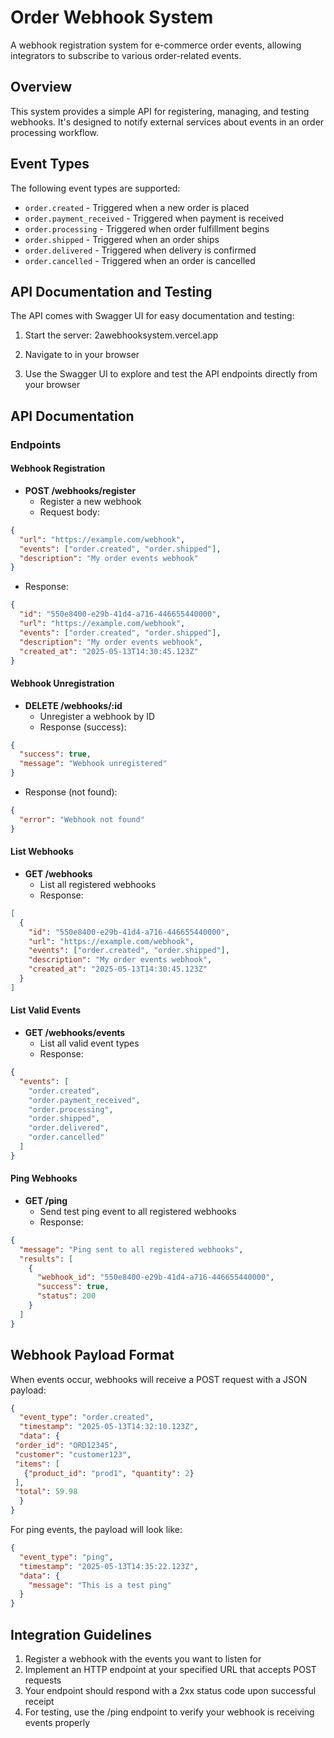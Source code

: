 # Order Webhook System

A webhook registration system for e-commerce order events, allowing integrators to subscribe to various order-related events.

## Overview

This system provides a simple API for registering, managing, and testing webhooks. It's designed to notify external services about events in an order processing workflow.



## Event Types

The following event types are supported:

- `order.created` - Triggered when a new order is placed
- `order.payment_received` - Triggered when payment is received
- `order.processing` - Triggered when order fulfillment begins
- `order.shipped` - Triggered when an order ships
- `order.delivered` - Triggered when delivery is confirmed
- `order.cancelled` - Triggered when an order is cancelled

## API Documentation and Testing

The API comes with Swagger UI for easy documentation and testing:

1. Start the server: 2awebhooksystem.vercel.app
2. Navigate to  in your browser

3. Use the Swagger UI to explore and test the API endpoints directly from your browser

## API Documentation

### Endpoints

#### Webhook Registration
- **POST /webhooks/register**
  - Register a new webhook
  - Request body:
 ```json
 {
   "url": "https://example.com/webhook",
   "events": ["order.created", "order.shipped"],
   "description": "My order events webhook"
 }
 ```
  - Response:
 ```json
 {
   "id": "550e8400-e29b-41d4-a716-446655440000",
   "url": "https://example.com/webhook",
   "events": ["order.created", "order.shipped"],
   "description": "My order events webhook",
   "created_at": "2025-05-13T14:30:45.123Z"
 }
 ```

#### Webhook Unregistration
- **DELETE /webhooks/:id**
  - Unregister a webhook by ID
  - Response (success):
 ```json
 {
   "success": true,
   "message": "Webhook unregistered"
 }
 ```
  - Response (not found):
 ```json
 {
   "error": "Webhook not found"
 }
 ```

#### List Webhooks
- **GET /webhooks**
  - List all registered webhooks
  - Response:
 ```json
 [
   {
     "id": "550e8400-e29b-41d4-a716-446655440000",
     "url": "https://example.com/webhook",
     "events": ["order.created", "order.shipped"],
     "description": "My order events webhook",
     "created_at": "2025-05-13T14:30:45.123Z"
   }
 ]
 ```

#### List Valid Events
- **GET /webhooks/events**
  - List all valid event types
  - Response:
 ```json
 {
   "events": [
     "order.created",
     "order.payment_received",
     "order.processing",
     "order.shipped",
     "order.delivered",
     "order.cancelled"
   ]
 }
 ```

#### Ping Webhooks
- **GET /ping**
  - Send test ping event to all registered webhooks
  - Response:
 ```json
 {
   "message": "Ping sent to all registered webhooks",
   "results": [
     {
       "webhook_id": "550e8400-e29b-41d4-a716-446655440000",
       "success": true,
       "status": 200
     }
   ]
 }
 ```

## Webhook Payload Format

When events occur, webhooks will receive a POST request with a JSON payload:

```json
{
  "event_type": "order.created",
  "timestamp": "2025-05-13T14:32:10.123Z",
  "data": {
 "order_id": "ORD12345",
 "customer": "customer123",
 "items": [
   {"product_id": "prod1", "quantity": 2}
 ],
 "total": 59.98
  }
}
```

For ping events, the payload will look like:

```json
{
  "event_type": "ping",
  "timestamp": "2025-05-13T14:35:22.123Z",
  "data": {
    "message": "This is a test ping"
  }
}
```

## Integration Guidelines

1. Register a webhook with the events you want to listen for
2. Implement an HTTP endpoint at your specified URL that accepts POST requests
3. Your endpoint should respond with a 2xx status code upon successful receipt
4. For testing, use the /ping endpoint to verify your webhook is receiving events properly

